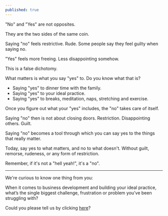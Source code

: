 ```yaml
---
published: true
---
```

"No" and "Yes" are not opposites.

They are the two sides of the same coin.

Saying "no" feels restrictive. Rude. Some people say they feel guilty when saying no.

"Yes" feels more freeing. Less disappointing somehow.

This is a false dichotomy.

What matters is what you say "yes" to. Do you know what that is?

- Saying "yes" to dinner time with the family.
- Saying "yes" to your ideal practice.
- Saying "yes" to breaks, meditation, naps, stretching and exercise.

Once you figure out what your "yes" includes, the "no" takes care of itself.

Saying "no" then is not about closing doors. Restriction. Disappointing others. Guilt.

Saying "no" becomes a tool through which you can say yes to the things that really matter.

Today, say yes to what matters, and no to what doesn't. Without guilt, remorse, rudeness, or any form of restriction.

Remember, if it's not a "hell yeah!", it's a "no".

---

We're curious to know one thing from you:

When it comes to business development and building your ideal practice, what’s the single biggest challenge, frustration or problem you’ve been struggling with?

Could you please tell us by clicking [here](https://tally.so/r/wkgkJw)?

